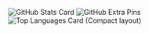 

<!--
**kai-nakao/kai-nakao** is a ✨ _special_ ✨ repository because its `README.md` (this file) appears on your GitHub profile.

Here are some ideas to get you started:

- 🔭 I’m currently working on ...
- 🌱 I’m currently learning ...
- 👯 I’m looking to collaborate on ...
- 🤔 I’m looking for help with ...
- 💬 Ask me about ...
- 📫 How to reach me: ...
- 😄 Pronouns: ...
- ⚡ Fun fact: ...
-->

![GitHub Stats Card](https://github-readme-stats.vercel.app/api?username=kai-nakao)
![GitHub Extra Pins](https://github-readme-stats.vercel.app/api/pin/?username=kai-nakao&repo=homebridge-switchbot-for-mac)
![Top Languages Card (Compact layout)](https://github-readme-stats.vercel.app/api/top-langs/?username=kai-nakao&layout=compact)
